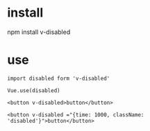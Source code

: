 # install

npm install v-disabled

# use

```
import disabled form 'v-disabled'

Vue.use(disabled)

<button v-disabled>button</button>

<button v-disabled ="{time: 1000, className: 'disabled'}">button</button>
```
